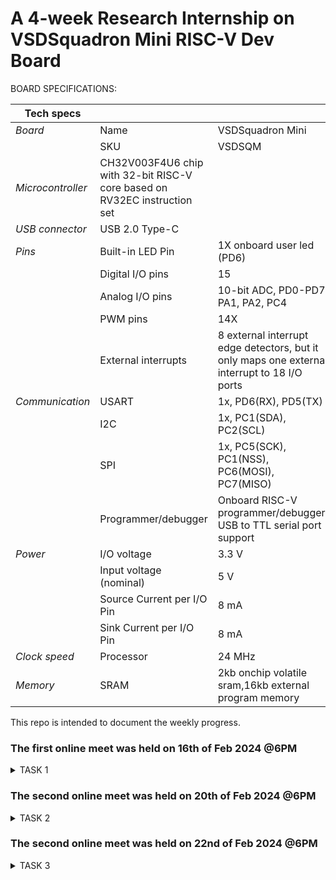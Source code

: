 # A 4-week Research Internship on VSDSquadron Mini RISC-V Dev Board

BOARD SPECIFICATIONS:

| Tech specs   |   |    |
|------------|------------|------------|
| *Board* | Name     | VSDSquadron Mini    |
|      | SKU    | VSDSQM    |
| *Microcontroller*    | CH32V003F4U6 chip with 32-bit RISC-V core based on RV32EC instruction set    |     |
| *USB connector* | USB 2.0 Type-C    |     |
| *Pins*     | Built-in LED Pin     | 1X onboard user led (PD6)     |
|      | Digital I/O pins     | 15     |
|      | Analog I/O pins     | 10-bit ADC, PD0-PD7, PA1, PA2, PC4     |
|      | PWM pins     | 14X     |
|      | External interrupts     | 	8 external interrupt edge detectors, but it only maps one external interrupt to 18 I/O ports     |
| *Communication*     | USART     | 	1x, PD6(RX), PD5(TX)     |
|      | I2C     | 1x, PC1(SDA), PC2(SCL)    |
|      | SPI     | 1x, PC5(SCK), PC1(NSS), PC6(MOSI), PC7(MISO)     |
|      | Programmer/debugger     | Onboard RISC-V programmer/debugger, USB to TTL serial port support     |
| *Power*     | I/O voltage     | 3.3 V    |
|      | Input voltage (nominal)     | 5 V    |
|      | Source Current per I/O Pin    | 8 mA     |
|      | Sink Current per I/O Pin     | 8 mA     |
| *Clock speed*     | Processor    | 24 MHz     |
| *Memory*     | SRAM     | 2kb onchip volatile sram,16kb external program memory     |
   

This repo is intended to document the weekly progress.

### The first online meet was held on 16th of Feb 2024 @6PM

<details>
    <summary> TASK 1 </summary>
 
1) install Yosys 

2) install iverilog 

3) install gtkwave

### CLONING RISC-V GNU TOOLCHAIN

# To install git 
sudo apt install git-all   

 make sure to install the dependencies
![86a76990-1015-43d1-b726-e30082617551](https://github.com/Shreejalsrai/VSD/assets/160627157/16f1c365-93a4-4da3-ab45-5bba0d62154c)




### INSTALLING YOSYS, IVERILOG & GTKWAVE.

### 1.YOSYS


git clone https://github.com/YosysHQ/yosys.git
![a98614a6-670a-4369-ab78-a9e2b9495517](https://github.com/Shreejalsrai/VSD/assets/160627157/ddf1f966-c0b6-42d5-b64b-9d1f60f2cf0f)

cd yosys 

sudo apt install make
![2c70b827-d3c1-4155-b023-7b4bedfbcd05](https://github.com/Shreejalsrai/VSD/assets/160627157/6a734fc9-3c61-418e-a866-f2a5ddfd2aed)

sudo apt-get install build-essential clang bison flex \libreadline-dev gawk tcl-dev libffi-dev git \ graphviz xdot pkg-config python3 libboost-system-dev\libboost-python-dev libboost-filesystem-dev zlib1g-dev

make config-gcc

make 

sudo make install
![4fe9c91f-eb81-4e21-9e7c-51edd4b60b8b](https://github.com/Shreejalsrai/VSD/assets/160627157/88f28fd1-48ba-4aba-9b52-5299501fb8a3)




### 2.iVerilog
installing iVerilog

sudo apt update

sudo apt-get install iverilog

![4fe9c91f-eb81-4e21-9e7c-51edd4b60b8b](https://github.com/Shreejalsrai/VSD/assets/160627157/58951e74-3dfb-44d9-bc1d-a5dad896edd5)

### 3.GTkWave
installing GTkWave

 sudo apt-get install gtkwave
 
![2f34fdac-740a-46bb-a87f-0fbbe34235e0](https://github.com/Shreejalsrai/VSD/assets/160627157/f384911e-d38d-4590-8cba-73725d922463)


</details>

### The second online meet was held on 20th of Feb 2024 @6PM
<details>
    <summary> TASK 2 </summary>


## Universal Asynchronous Receiver Transmitter protocol based on hardware transmitter

### Introduction:


UART means Universal Asynchronous Receiver Transmitter Protocol. UART is used for serial communication from the name itself we can understand the functions of UART, where U stands for Universal which means this protocol can be applied to any transmitter and receiver, and A is for Asynchronous which means one cannot use clock signal for communication of data and R and T refers to Receiver and Transmitter hence UART refers to a protocol in which serial data communication will happen without clock signal. 


</details>

### The second online meet was held on 22nd of Feb 2024 @6PM
<details>
    <summary> TASK 3 </summary>
  
    


